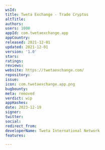 ```yaml
---
wsId: 
title: Tweta Exchange - Trade Cryptos
altTitle: 
authors: 
users: 1000
appId: com.twetaexchange.app
appCountry: 
released: 2021-12-01
updated: 2021-12-01
version: '1.0'
stars: 
ratings: 
reviews: 
website: https://twetaexchange.com/
repository: 
issue: 
icon: com.twetaexchange.app.png
bugbounty: 
meta: removed
verdict: wip
appHashes: 
date: 2023-12-19
signer: 
twitter: 
social: 
redirect_from: 
developerName: Tweta International Network
features: 

---
```


